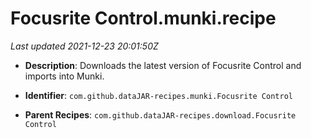 # Focusrite Control.munki.recipe

_Last updated 2021-12-23 20:01:50Z_

- **Description**: Downloads the latest version of Focusrite Control and imports into Munki.

- **Identifier**: `com.github.dataJAR-recipes.munki.Focusrite Control`

- **Parent Recipes**: `com.github.dataJAR-recipes.download.Focusrite Control`
